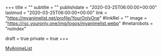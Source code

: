 +++
title = ""
subtitle = ""
publishdate = "2020-03-25T06:00:00+00:00"
lastmod = "2020-03-25T06:00:00+00:00"
link = "https://myanimelist.net/profile/YourOnlyOne"
#linkRel = ""
image = "https://rsc.youronly.one/img/logos/myanimelist.webp"
#metarobots = "noindex"

draft = true
private = true
+++

[MyAnimeList](https://myanimelist.net/profile/YourOnlyOne "MyAnimeList")

